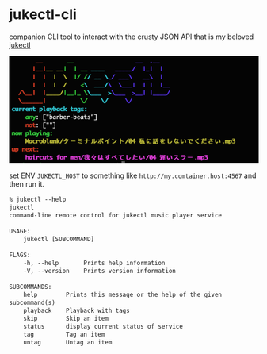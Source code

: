 # jukectl-cli

companion CLI tool to interact with the crusty JSON API that is my beloved [jukectl](https://github.com/DanceMore/jukectl)

![jukectl-cli](.documentation/jukectl-cli.png)

set ENV `JUKECTL_HOST` to something like `http://my.comtainer.host:4567` and then run it.

```
% jukectl --help
jukectl
command-line remote control for jukectl music player service

USAGE:
    jukectl [SUBCOMMAND]

FLAGS:
    -h, --help       Prints help information
    -V, --version    Prints version information

SUBCOMMANDS:
    help        Prints this message or the help of the given subcommand(s)
    playback    Playback with tags
    skip        Skip an item
    status      display current status of service
    tag         Tag an item
    untag       Untag an item
```
